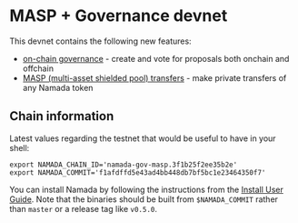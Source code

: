 # MASP + Governance devnet

This devnet contains the following new features:

- [on-chain governance](../user-guide/ledger/governance.md) - create and vote for proposals both onchain and offchain
- [MASP (multi-asset shielded pool) transfers](../user-guide/ledger/masp.md) - make private transfers of any Namada token

## Chain information

Latest values regarding the testnet that would be useful to have in your shell:

```shell
export NAMADA_CHAIN_ID='namada-gov-masp.3f1b25f2ee35b2e'
export NAMADA_COMMIT='f1afdffd5e43ad4bb448db7bf5bc1e23464350f7'
```

You can install Namada by following the instructions from the [Install User Guide](../user-guide/install.md). Note that the binaries should be built from `$NAMADA_COMMIT` rather than `master` or a release tag like `v0.5.0`.
